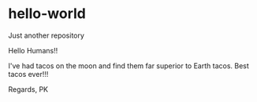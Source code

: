 # hello-world
Just another repository

Hello Humans!!

I've had tacos on the moon and find them far superior to Earth tacos.
Best tacos ever!!!

Regards,
PK
